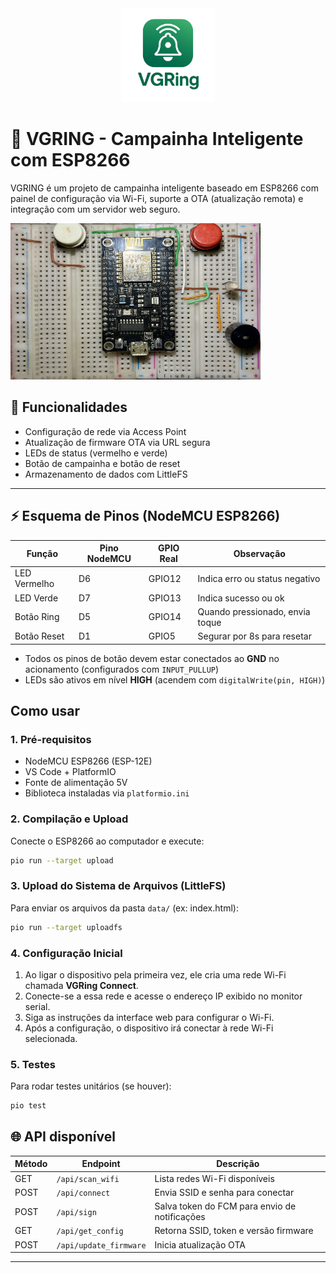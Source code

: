 <center>
<img src="/docs/vgring_logo.png" width="150" height="150">
</center>

# 🔔 VGRING - Campainha Inteligente com ESP8266

VGRING é um projeto de campainha inteligente baseado em ESP8266 com painel de configuração via Wi-Fi, suporte a OTA (atualização remota) e integração com um servidor web seguro.


<img src="/docs/esp8266_project.jpg" width="400" height="250">

## 🚀 Funcionalidades

- Configuração de rede via Access Point
- Atualização de firmware OTA via URL segura
- LEDs de status (vermelho e verde)
- Botão de campainha e botão de reset
- Armazenamento de dados com LittleFS


---

## ⚡ Esquema de Pinos (NodeMCU ESP8266)

| Função           | Pino NodeMCU | GPIO Real | Observação                     |
|------------------|--------------|-----------|--------------------------------|
| LED Vermelho     | D6           | GPIO12    | Indica erro ou status negativo |
| LED Verde        | D7           | GPIO13    | Indica sucesso ou ok           |
| Botão Ring       | D5           | GPIO14    | Quando pressionado, envia toque |
| Botão Reset      | D1           | GPIO5     | Segurar por 8s para resetar     |

- Todos os pinos de botão devem estar conectados ao **GND** no acionamento (configurados com `INPUT_PULLUP`)
- LEDs são ativos em nível **HIGH** (acendem com `digitalWrite(pin, HIGH)`)

## Como usar

### 1. Pré-requisitos

- NodeMCU ESP8266 (ESP-12E)
- VS Code + PlatformIO
- Fonte de alimentação 5V
- Biblioteca instaladas via `platformio.ini`

### 2. Compilação e Upload

Conecte o ESP8266 ao computador e execute:

```sh
pio run --target upload
```

### 3. Upload do Sistema de Arquivos (LittleFS)

Para enviar os arquivos da pasta `data/` (ex: index.html):

```sh
pio run --target uploadfs
```

### 4. Configuração Inicial

1. Ao ligar o dispositivo pela primeira vez, ele cria uma rede Wi-Fi chamada **VGRing Connect**.
2. Conecte-se a essa rede e acesse o endereço IP exibido no monitor serial.
3. Siga as instruções da interface web para configurar o Wi-Fi.
4. Após a configuração, o dispositivo irá conectar à rede Wi-Fi selecionada.

### 5. Testes

Para rodar testes unitários (se houver):

```sh
pio test
```

## 🌐 API disponível

| Método | Endpoint           | Descrição                            |
|--------|--------------------|---------------------------------------|
| GET    | `/api/scan_wifi`   | Lista redes Wi-Fi disponíveis         |
| POST   | `/api/connect`     | Envia SSID e senha para conectar      |
| POST   | `/api/sign`        | Salva token do FCM para envio de notificações           |
| GET    | `/api/get_config`  | Retorna SSID, token e versão firmware |
| POST   | `/api/update_firmware`      | Inicia atualização OTA                |

---